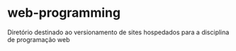 # web-programming
Diretório destinado ao versionamento de sites hospedados para a disciplina de programação web

